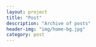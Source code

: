 ```yaml
---
layout: project
title: "Post"
description: "Archive of posts"
header-img: "img/home-bg.jpg"
category: post
---
```

